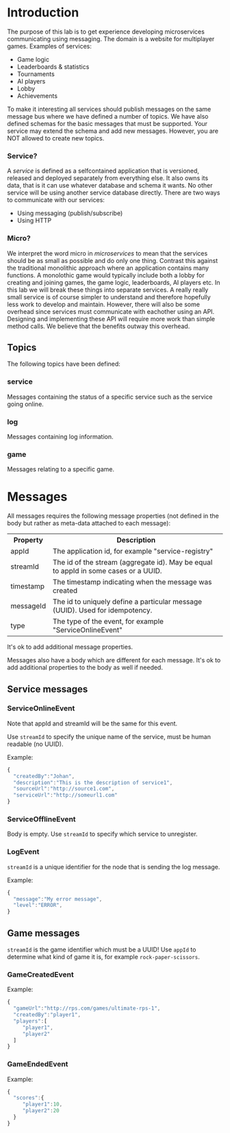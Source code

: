 # Introduction

The purpose of this lab is to get experience developing microservices communicating using messaging. The domain is a website for multiplayer games. Examples of services:

* Game logic
* Leaderboards & statistics
* Tournaments
* AI players
* Lobby
* Achievements

To make it interesting all services should publish messages on the same message bus where we have defined a number of topics. We have also defined schemas for the basic messages that must be supported. Your service may extend the schema and add new messages. However, you are NOT allowed to create new topics.

### Service?

A *service* is defined as a selfcontained application that is versioned, released and deployed separately from everything else. It also owns its data, that is it can use whatever database and schema it wants. No other service will be using another service database directly. There are two ways to communicate with our services:

* Using messaging (publish/subscribe)
* Using HTTP

### Micro?

We interpret the word micro in *microservices* to mean that the services should be as small as possible and do only one thing. Contrast this against the traditional monolithic approach where an application contains many functions. A monolothic game would typically include both a lobby for creating and joining games, the game logic, leaderboards, AI players etc. In this lab we will break these things into separate services. A really really small service is of course simpler to understand and therefore hopefully less work to develop and maintain. However, there will also be some overhead since services must communicate with eachother using an API. Designing and implementing these API will require more work than simple method calls. We believe that the benefits outway this overhead.

## Topics

The following topics have been defined:

### service

Messages containing the status of a specific service such as the service going online.

### log

Messages containing log information.

### game

Messages relating to a specific game.

# Messages

All messages requires the following message properties (not defined in the body but rather as meta-data attached to each message):

<table>
    <th>Property</th>
    <th>Description</th>
    <tr>
        <td>appId</td>
        <td>The application id, for example "service-registry"</td>
    </tr>
    <tr>
        <td>streamId</td>
        <td>The id of the stream (aggregate id). May be equal to appId in some cases or a UUID.</td>
    </tr>
    <tr>
        <td>timestamp</td>
        <td>The timestamp indicating when the message was created</td>
    </tr>
    <tr>
        <td>messageId</td>
        <td>The id to uniquely define a particular message (UUID). Used for idempotency.</td>
    </tr>
    <tr>
        <td>type</td>
        <td>The type of the event, for example "ServiceOnlineEvent"</td>
    </tr>
</table>

It's ok to add additional message properties.

Messages also have a body which are different for each message. It's ok to add additional properties to the body as well if needed.

## Service messages

### ServiceOnlineEvent
Note that appId and streamId will be the same for this event.

Use `streamId` to specify the unique name of the service, must be human readable (no UUID).

Example:
```javascript
{
  "createdBy":"Johan",
  "description":"This is the description of service1",
  "sourceUrl":"http://source1.com",
  "serviceUrl":"http://someurl1.com"
}
```

### ServiceOfflineEvent

Body is empty. Use `streamId` to specify which service to unregister.

### LogEvent

`streamId` is a unique identifier for the node that is sending the log message.

Example:
```javascript
{
  "message":"My error message",
  "level":"ERROR",
}
```

## Game messages

`streamId` is the game identifier which must be a UUID! Use `appId` to determine what kind of game it is, for example `rock-paper-scissors`.

### GameCreatedEvent

Example:
```javascript
{
  "gameUrl":"http://rps.com/games/ultimate-rps-1",
  "createdBy":"player1",
  "players":[
     "player1",
     "player2"
  ]
}
```

### GameEndedEvent

Example:
```javascript
{
  "scores":{
     "player1":10,
     "player2":20
  }
}
```